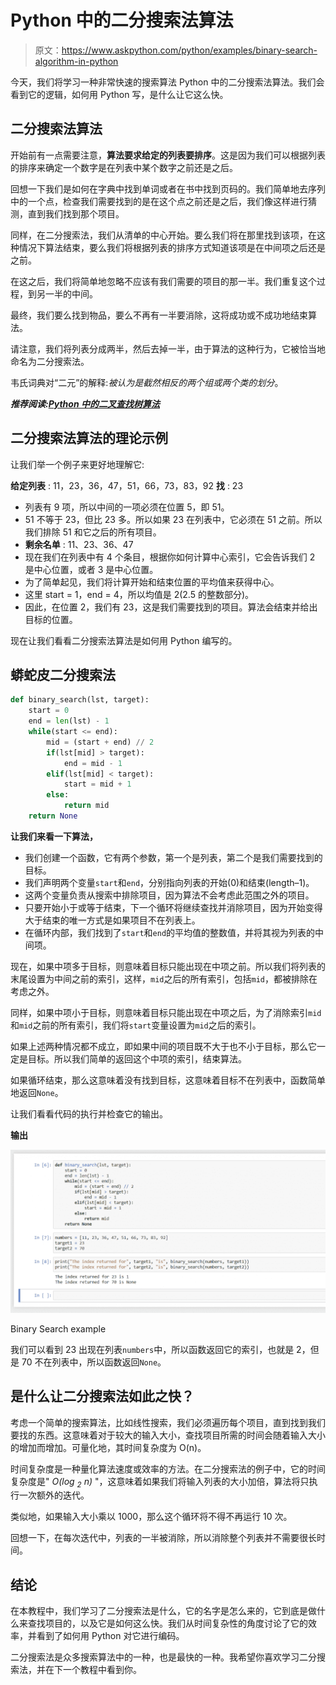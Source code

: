 # Python 中的二分搜索法算法

> 原文：<https://www.askpython.com/python/examples/binary-search-algorithm-in-python>

今天，我们将学习一种非常快速的搜索算法 Python 中的二分搜索法算法。我们会看到它的逻辑，如何用 Python 写，是什么让它这么快。

## 二分搜索法算法

开始前有一点需要注意，**算法要求给定的列表要排序**。这是因为我们可以根据列表的排序来确定一个数字是在列表中某个数字之前还是之后。

回想一下我们是如何在字典中找到单词或者在书中找到页码的。我们简单地去序列中的一个点，检查我们需要找到的是在这个点之前还是之后，我们像这样进行猜测，直到我们找到那个项目。

同样，在二分搜索法，我们从清单的中心开始。要么我们将在那里找到该项，在这种情况下算法结束，要么我们将根据列表的排序方式知道该项是在中间项之后还是之前。

在这之后，我们将简单地忽略不应该有我们需要的项目的那一半。我们重复这个过程，到另一半的中间。

最终，我们要么找到物品，要么不再有一半要消除，这将成功或不成功地结束算法。

请注意，我们将列表分成两半，然后去掉一半，由于算法的这种行为，它被恰当地命名为二分搜索法。

韦氏词典对“二元”的解释:*被认为是截然相反的两个组或两个类的划分*。

***推荐阅读:[Python 中的二叉查找树算法](https://www.askpython.com/python/examples/binary-search-tree)***

## 二分搜索法算法的理论示例

让我们举一个例子来更好地理解它:

**给定列表** : 11，23，36，47，51，66，73，83，92
**找** : 23

*   列表有 9 项，所以中间的一项必须在位置 5，即 51。
*   51 不等于 23，但比 23 多。所以如果 23 在列表中，它必须在 51 之前。所以我们排除 51 和它之后的所有项目。
*   **剩余名单** : 11、23、36、47
*   现在我们在列表中有 4 个条目，根据你如何计算中心索引，它会告诉我们 2 是中心位置，或者 3 是中心位置。
*   为了简单起见，我们将计算开始和结束位置的平均值来获得中心。
*   这里 start = 1，end = 4，所以均值是 2(2.5 的整数部分)。
*   因此，在位置 2，我们有 23，这是我们需要找到的项目。算法会结束并给出目标的位置。

现在让我们看看二分搜索法算法是如何用 Python 编写的。

## 蟒蛇皮二分搜索法

```py
def binary_search(lst, target):
    start = 0
    end = len(lst) - 1
    while(start <= end):
        mid = (start + end) // 2
        if(lst[mid] > target):
            end = mid - 1
        elif(lst[mid] < target):
            start = mid + 1
        else:
            return mid
    return None

```

**让我们来看一下算法，**

*   我们创建一个函数，它有两个参数，第一个是列表，第二个是我们需要找到的目标。
*   我们声明两个变量`start`和`end`，分别指向列表的开始(0)和结束(length–1)。
*   这两个变量负责从搜索中排除项目，因为算法不会考虑此范围之外的项目。
*   只要开始小于或等于结束，下一个循环将继续查找并消除项目，因为开始变得大于结束的唯一方式是如果项目不在列表上。
*   在循环内部，我们找到了`start`和`end`的平均值的整数值，并将其视为列表的中间项。

现在，如果中项多于目标，则意味着目标只能出现在中项之前。所以我们将列表的末尾设置为中间之前的索引，这样，`mid`之后的所有索引，包括`mid`，都被排除在考虑之外。

同样，如果中项小于目标，则意味着目标只能出现在中项之后，为了消除索引`mid`和`mid`之前的所有索引，我们将`start`变量设置为`mid`之后的索引。

如果上述两种情况都不成立，即如果中间的项目既不大于也不小于目标，那么它一定是目标。所以我们简单的返回这个中项的索引，结束算法。

如果循环结束，那么这意味着没有找到目标，这意味着目标不在列表中，函数简单地返回`None`。

让我们看看代码的执行并检查它的输出。

**输出**

![Binary Search Python Example](img/155707db5d0b4641e085c715639a9122.png)

Binary Search example

我们可以看到 23 出现在列表`numbers`中，所以函数返回它的索引，也就是 2，但是 70 不在列表中，所以函数返回`None`。

## 是什么让二分搜索法如此之快？

考虑一个简单的搜索算法，比如线性搜索，我们必须遍历每个项目，直到找到我们要找的东西。这意味着对于较大的输入大小，查找项目所需的时间会随着输入大小的增加而增加。可量化地，其时间复杂度为 O(n)。

时间复杂度是一种量化算法速度或效率的方法。在二分搜索法的例子中，它的时间复杂度是" *O(log <sub>2</sub> n)* "，这意味着如果我们将输入列表的大小加倍，算法将只执行一次额外的迭代。

类似地，如果输入大小乘以 1000，那么这个循环将不得不再运行 10 次。

回想一下，在每次迭代中，列表的一半被消除，所以消除整个列表并不需要很长时间。

## 结论

在本教程中，我们学习了二分搜索法是什么，它的名字是怎么来的，它到底是做什么来查找项目的，以及它是如何这么快。我们从时间复杂性的角度讨论了它的效率，并看到了如何用 Python 对它进行编码。

二分搜索法是众多搜索算法中的一种，也是最快的一种。我希望你喜欢学习二分搜索法，并在下一个教程中看到你。
